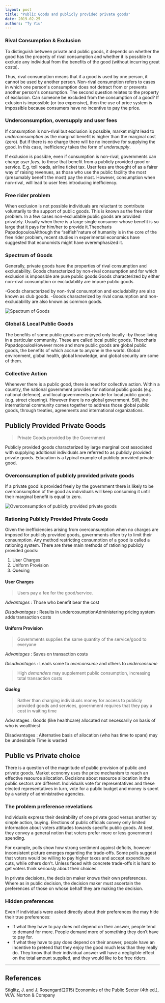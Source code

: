 ```yaml
---
layout: post
title: "Public Goods and publicly provided private goods"
date: 2019-02-25
authors: "Ty Yiu"
---
```


### Rival Consumption & Exclusion

To distinguish between private and public goods, it depends on whether the good
has the property of rival consumption and whether it is possible to exclude any
individual from the benefits of the good (without incurring great costs).

Thus, rival consumption means that if a good is used by one person, it cannot be
used by another person. Non-rival consumption refers to cases in which one
person's consumption does not detract from or prevents another person's
consumption. The second question relates to the property of exclusion. Can
someone be excluded from the consumption of a good? If exlusion is impossible
(or too expensive), then the use of price system is impossible because consumers
have no incentive to pay the price.

### Underconsumption, oversupply and user fees

If consumption is non-rival but exclusion is possible, market might lead to
*underconsumption* as the marginal benefit is higher than the marginal cost
(zero). But if there is no charge there will be no incentive for supplying the
good. In this case, inefficiency takes the form of *undersupply*.

If exclusion is possible, even if consumption is non-rival, governments can
charge *user fees*, to those that benefit from a publicly provided good or
service. E.g. toll roads, airline ticket tax. User fees are thought of as a
fairer way of raising revenues, as those who use the public facility the most
(presumably benefit the most) pay the most. However, consumption when non-rival,
will lead to user fees introducing inefficiency.

### Free rider problem

When exclusion is not possible individuals are reluctant to contribute
voluntarily to the support of public goods. This is known as the free rider
problem.  In a few cases non-excludable public goods are provided privately.
Usually when there is a large single consumer whose benefit is so large that it
pays for him/her to provide it.Theocharis PapadopoulosAlthough the
“selfish”nature of humanity is in the core of the free rider problem, recent
studies in experimental economics have suggested that economists might have
overemphasized it. 

### Spectrum of Goods

Generally, private goods have the properties of rival consumption and
excludability. Goods characterized by non-rival consumption and for which
exclusion is impossible are pure public goods.Goods characterized by either
non-rival consumption or excludability are impure public goods.

-Goods characterized by non-rival consumption and excludability are also known
as club goods.
-Goods characterized by rival consumption and non-excludability are also known
as common goods.  

![Spectrum of Goods](https://i.ibb.co/L5ShBR1/spectrum-of-goods.png)

### Global & Local Public Goods

The benefits of some public goods are enjoyed only locally -by those living in a
particular community. These are called local public goods. Theocharis
PapadopoulosHowever more and more public goods are global public goods, the
benefits of which accrue to anyone in the world. Global environment, global
health, global knowledge, and global security are some of them.

### Collective Action

Whenever there is a public good, there is need for collective action. Within a
country, the national government provides for national public goods (e.g.
national defence), and local governments provide for local  public goods (e.g.
street cleaning).  However there is no global government. Still, the
international community comes together to address those global public goods,
through treaties, agreements and international organizations.


## Publicly Provided Private Goods

> Private Goods provided by the Government

Publicly provided goods characterized by large marginal cost associated with
supplying additional individuals are referred to as publicly provided private
goods. Education is a typical example of publicly provided private good. 

### Overconsumption of publicly provided private goods

If a private good is provided freely by the government there is likely to be
overconsumption of the good as individuals will keep consuming it until their
marginal benefit is equal to zero.

![Overconsumption of publicly provided private
goods](https://i.ibb.co/GQgdq6W/overconsumption-of-publicly-provided-private-goods.png)

### Rationing Publicly Provided Private Goods

Given the inefficiencies arising from overconsumption when no charges are
imposed for publicly provided goods, governments often try to limit their
consumption. Any method restricting consumption of a good is called a rationing
system. There are three main methods of rationing publicly provided goods:

1. User Charges
2. Uniform Provision
3. Queuing

#### User Charges

> Users pay a fee for the good/service.

*Advantages*
: Those who benefit bear the cost

*Disadvantages*
: Results in undercosumptionAdministering pricing system adds transaction costs

#### Uniform Provision

> Governments supplies the same quantity of the service/good to everyone

*Advantages*
: Saves on transaction costs

*Disadvantages*
: Leads some to *overconsume* and others to *underconsume*

> High *demanders* may supplement public consumption, increasing total transaction costs

#### *Queing*

> Rather than charging individuals money for access to publicly provided goods
> and services, government requires that they pay a cost in waiting time

Advantages 
: Goods (like healthcare) allocated not necessarily on basis of who
is wealthiest

Disadvantages 
: Alternative basis of allocation (who has time to spare) may be
undesirable Time is wasted

## Public vs Private choice

There is a question of the magnitude of public provision of public and private
goods. Market economy uses the price mechanism to reach an effective resource
allocation. Decisions about resource allocation in the public sectors are
different. Individuals vote for representatives and these elected
representatives in turn, vote for a public budget and money is spent by a
variety of administrative agencies.

### The problem preference revelations

Individuals express their desirability of one private good versus another by
simple action, buying. Elections of public officials convey only limited
information about voters attitudes towards specific public goods. At best, they
convey a general notion that voters prefer more or less government spending.

For example, polls show how strong sentiment against deficits, however
inconsistent picture emerges regarding the trade-offs. Some polls suggest that
voters would be willing to pay higher taxes and accept expenditure cuts, while
others don't. Unless faced with concrete trade-offs it is hard to get voters
think seriously about their choices.

In private decisions, the decision maker knows their own preferences. Where as
in public decision, the decision maker must ascertain the preferences of those
on whose behalf they are making the decision.

### Hidden preferences

Even if individuals were asked directly about their preferences the may hide
their true preferences:  

- If what they have to pay does not depend on their answer, people tend to
  demand for more. People demand more of something they don’t have to pay for. 
- If what they have to pay does depend on their answer, people have an incentive
  to pretend that they enjoy the good much less than they really do. They know
  that their individual answer will have a negligible effect on the total amount
  supplied, and they would like to be free riders.

------------------------------------

## References

Stiglitz, J. and  J. Rosengard(2015) Economics of the Public Sector (4th ed.),
W.W. Norton & Company
